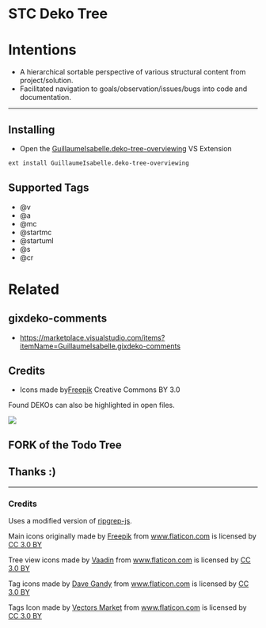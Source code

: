 # STC Deko Tree

# Intentions

* A hierarchical sortable perspective of various structural content from project/solution.
* Facilitated navigation to goals/observation/issues/bugs into code and documentation.

----

## Installing ##
 * Open the [GuillaumeIsabelle.deko-tree-overviewing]() VS Extension 
```sh
ext install GuillaumeIsabelle.deko-tree-overviewing
```





## Supported Tags ##
* @v
* @a
* @mc
* @startmc
* @startuml
* @s
* @cr



# Related

## gixdeko-comments
* https://marketplace.visualstudio.com/items?itemName=GuillaumeIsabelle.gixdeko-comments





## Credits ##
* Icons made by[Freepik](https://www.flaticon.com/authors/freepik) Creative Commons BY 3.0







Found DEKOs can also be highlighted in open files.

<img src="https://raw.githubusercontent.com/guillaumeisabellex/deko-tree/master/resources/screenshot.png">





[GuillaumeIsabelle.deko-tree-overviewing]:https://marketplace.visualstudio.com/items?itemName=GuillaumeIsabelle.deko-tree-overviewing



## FORK of the Todo Tree
## Thanks :)
___



### Credits

Uses a modified version of <a href="https://www.npmjs.com/package/ripgrep-js">ripgrep-js</a>.

Main icons originally made by <a href="http://www.freepik.com" title="Freepik">Freepik</a> from <a href="https://www.flaticon.com/" title="Flaticon">www.flaticon.com</a> is licensed by <a href="http://creativecommons.org/licenses/by/3.0/" title="Creative Commons BY 3.0" target="_blank">CC 3.0 BY</a>

Tree view icons made by <a href="https://www.flaticon.com/authors/vaadin" title="Vaadin">Vaadin</a> from <a href="https://www.flaticon.com/" title="Flaticon">www.flaticon.com</a> is licensed by <a href="http://creativecommons.org/licenses/by/3.0/" title="Creative Commons BY 3.0" target="_blank">CC 3.0 BY</a>

Tag icons made by <a href="https://www.flaticon.com/authors/dave-gandy" title="Dave Gandy">Dave Gandy</a> from <a href="https://www.flaticon.com/" title="Flaticon">www.flaticon.com</a> is licensed by <a href="http://creativecommons.org/licenses/by/3.0/" title="Creative Commons BY 3.0" target="_blank">CC 3.0 BY</a>

Tags Icon made by <a href="https://www.flaticon.com/authors/vectors-market" title="Vectors Market">Vectors Market</a> from <a href="https://www.flaticon.com/" title="Flaticon">www.flaticon.com</a> is licensed by <a href="http://creativecommons.org/licenses/by/3.0/" title="Creative Commons BY 3.0" target="_blank">CC 3.0 BY</a>
